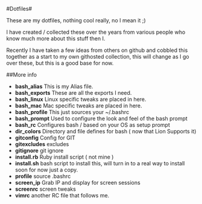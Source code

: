 #Dotfiles#

These are my dotfiles, nothing cool really, no I mean it ;) 

I have created / collected these over the years from various people who know much more about this stuff then I.
 
Recently I have taken a few ideas from others on github and cobbled this together as a start to my own githosted collection, this will change as I go over these, but this is a good base for now.

##More info

* **bash_alias** This is my Alias file. 
* **bash_exports** These are all the exports I need.
* **bash_linux** Linux specific tweaks are placed in here.
* **bash_mac** Mac specific tweaks are placed in here.
* **bash_profile** This just sources your ~/.bashrc
* **bash_prompt** Used to configure the look and feel of the bash prompt
* **bash_rc** Configures bash / based on your OS as setup prompt 
* **dir_colors** Directory and file defines for bash ( now that Lion Supports it)
* **gitconfig** Config for GIT
* **gitexcludes** excludes
* **gitignore** git ignore
* **install.rb** Ruby install script ( not mine )
* **install.sh** bash script to install this, will turn in to a real way to install soon for now just a copy.
* **profile** source .bashrc
* **screen_ip** Grab IP and display for screen sessions
* **screenrc** screen tweaks
* **vimrc** another RC file that follows me. 
